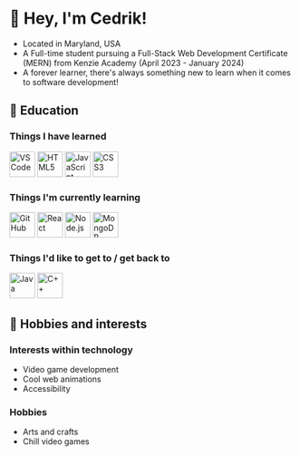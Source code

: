 # 🦕 Hey, I'm Cedrik!
<ul>
  <li>Located in Maryland, USA</li>
  <li>A Full-time student pursuing a Full-Stack Web Development Certificate (MERN) from Kenzie Academy (April 2023 - January 2024)</li>
  <li>A forever learner, there's always something new to learn when it comes to software development!</li>
</ul>

## 🧃 Education

### Things I have learned
<p>
  <img width="45px" height="45px" alt="VSCode" src="https://cdn.jsdelivr.net/gh/devicons/devicon/icons/vscode/vscode-original.svg" />
  <img width="45px" height="45px" alt="HTML5" src="https://cdn.jsdelivr.net/gh/devicons/devicon/icons/html5/html5-original.svg" />
  <img width="45px" height="45px" alt="JavaScript" src="https://cdn.jsdelivr.net/gh/devicons/devicon/icons/javascript/javascript-original.svg" />
  <img width="45px" height="45px" alt="CSS3" src="https://cdn.jsdelivr.net/gh/devicons/devicon/icons/css3/css3-original.svg" />
</p>

### Things I'm currently learning
<p>
  <img width="45px" height="45px" alt="GitHub" src="https://cdn.jsdelivr.net/gh/devicons/devicon/icons/github/github-original.svg" />
  <img width="45px" height="45px" alt="React" src="https://cdn.jsdelivr.net/gh/devicons/devicon/icons/react/react-original.svg" />
  <img width="45px" height="45px" alt="Node.js" src="https://cdn.jsdelivr.net/gh/devicons/devicon/icons/nodejs/nodejs-original.svg" />
  <img width="45px" height="45px" alt="MongoDB" src="https://cdn.jsdelivr.net/gh/devicons/devicon/icons/mongodb/mongodb-original.svg" />
</p>

### Things I'd like to get to / get back to
<p>
  <img width="45px" height="45px" alt="Java" src="https://cdn.jsdelivr.net/gh/devicons/devicon/icons/java/java-original.svg" />
  <img  width="45px" height="45px" alt="C++" src="https://cdn.jsdelivr.net/gh/devicons/devicon/icons/cplusplus/cplusplus-original.svg" />
</p>

## 🧩 Hobbies and interests

### Interests within technology
<ul>
  <li>Video game development</li>
  <li>Cool web animations</li>
  <li>Accessibility</li>
</ul>

### Hobbies 
<ul>
  <li>Arts and crafts</li>
  <li>Chill video games</li>
</ul>

<!---
cedfcampbell/cedfcampbell is a ✨ special ✨ repository because its `README.md` (this file) appears on your GitHub profile.
You can click the Preview link to take a look at your changes.
--->
